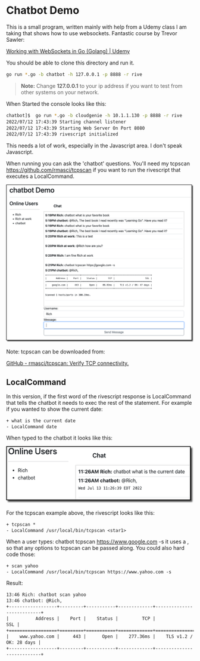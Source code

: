 # Chatbot Demo

This is a small program, written mainly with help from a Udemy class I am taking that shows how to use websockets. Fantastic course by Trevor Sawler:

[Working with WebSockets in Go (Golang) | Udemy](https://www.udemy.com/course/working-with-websockets-in-go/)

You should be able to clone this directory and run it. 

```bash
go run *.go -b chatbot -h 127.0.0.1 -p 8888 -r rive
```

> **Note:** Change **127.0.0.1** to your ip address if you want to test from other systems on your network.

When Started the console looks like this:

```bash
chatbot]$  go run *.go -b cloudgenie -h 10.1.1.130 -p 8888 -r rive
2022/07/12 17:43:39 Starting channel listener
2022/07/12 17:43:39 Starting Web Server On Port 8080
2022/07/12 17:43:39 rivescript initialized
```

This needs a lot of work, especially in the Javascript area. I don't speak Javascript.

When running you can ask the 'chatbot' questions. You'll need my tcpscan https://github.com/rmasci/tcpscan if you want to run the rivescript that executes a LocalCommand.

![](img/chatbotDemo.png)

Note: tcpscan can be downloaded from:

[GitHub - rmasci/tcpscan: Verify TCP connectivity.](https://github.com/rmasci/tcpscan)

## LocalCommand

In this version, if the first word of the rivescript response is LocalCommand that tells the chatbot it needs to exec the rest of the statement.   For example if you wanted to show the current date:

```rivescript
+ what is the current date
- LocalCommand date
```

When typed to the chatbot it looks like this:

![](img/chat.png)

For the tcpscan example above, the rivescript looks like this:

```rivescript
+ tcpscan *
- LocalCommand /usr/local/bin/tcpscan <star1>
```

When a user types: chatbot tcpscan https://www.google.com -s it uses a <star1>, so that any options to tcpscan can be passed along. You could also hard code those:

```rivescript
+ scan yahoo
- LocalCommand /usr/local/bin/tcpscan https://www.yahoo.com -s
```

Result:

```text
13:46 Rich: chatbot scan yahoo
13:46 chatbot: @Rich,
+------------------+---------+-----------+-------------+---------------------------+
|          Address |    Port |    Status |         TCP |                       SSL |
+==================+=========+===========+=============+===========================+
|    www.yahoo.com |     443 |      Open |    277.36ms |    TLS v1.2 / OK: 28 days |
+------------------+---------+-----------+-------------+---------------------------+
```
